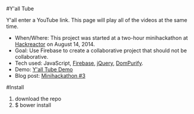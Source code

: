 #Y'all Tube

Y'all enter a YouTube link. This page will play all of the videos at the same time.

* When/Where: This project was started at a two-hour minihackathon at [Hackreactor](http://hackreactor.com) on August 14, 2014.
* Goal: Use Firebase to create a collaborative project that should not be collaborative.
* Tech used: JavaScript, [Firebase](http://firebase.com), [jQuery](http://jquery.com), [DomPurify](https://github.com/cure53/DOMPurify).
* Demo: [Y'all Tube Demo](http://nerdycreativity.com/yalltube.html)
* Blog post: [Minihackathon #3](http://nerdycreativity.com/2014/08/24/minihackathon-3/)

#Install

1. download the repo
2. $ bower install